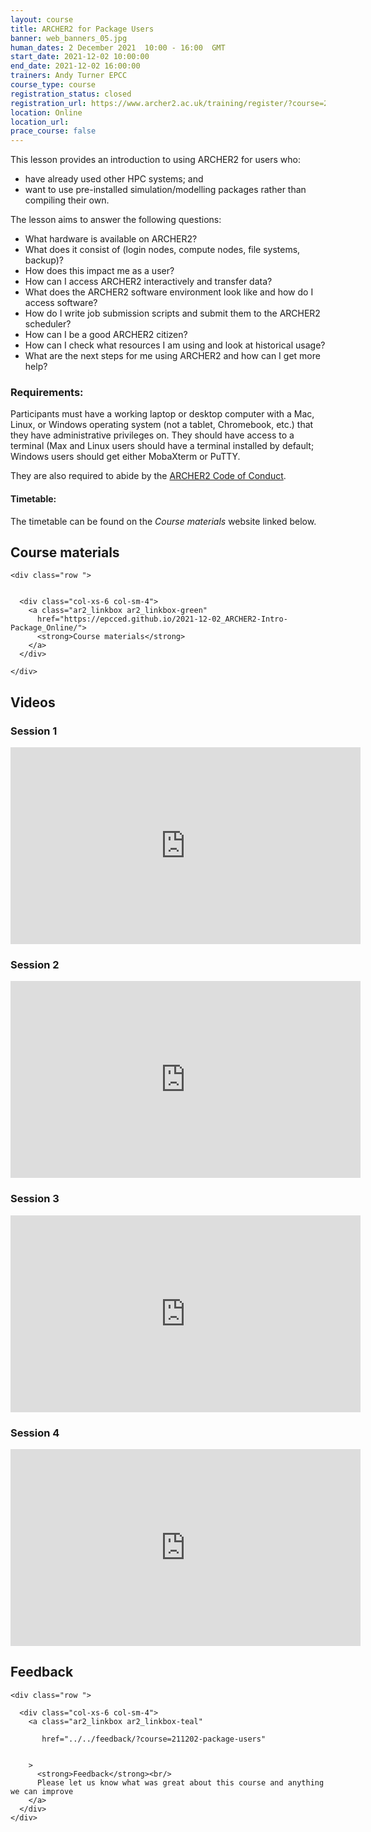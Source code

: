 ```yaml
---
layout: course
title: ARCHER2 for Package Users
banner: web_banners_05.jpg 
human_dates: 2 December 2021  10:00 - 16:00  GMT
start_date: 2021-12-02 10:00:00
end_date: 2021-12-02 16:00:00
trainers: Andy Turner EPCC
course_type: course
registration_status: closed
registration_url: https://www.archer2.ac.uk/training/register/?course=211202-package-users 
location: Online
location_url:
prace_course: false
---
```


This lesson provides an introduction to using ARCHER2 for users who:

- have already used other HPC systems; and
- want to use pre-installed simulation/modelling packages rather than compiling their own.

The lesson aims to answer the following questions:

- What hardware is available on ARCHER2?
- What does it consist of (login nodes, compute nodes, file systems, backup)?
- How does this impact me as a user?
- How can I access ARCHER2 interactively and transfer data?
- What does the ARCHER2 software environment look like and how do I access software?
- How do I write job submission scripts and submit them to the ARCHER2 scheduler?
- How can I be a good ARCHER2 citizen?
- How can I check what resources I am using and look at historical usage?
- What are the next steps for me using ARCHER2 and how can I get more help?

### Requirements:

Participants must have a working laptop or desktop computer with a Mac, Linux, or Windows operating system (not a tablet, Chromebook, etc.) that they have administrative privileges on. They should have access to a terminal (Max and Linux users should have a terminal installed by default; Windows users should get either MobaXterm or PuTTY. 

They are also required to abide by the [ARCHER2  Code of Conduct](../../../about/policies/code-of-conduct.html). 


#### Timetable:

The timetable can be found on the *Course materials* website linked below.

<section id="service">

 

<h2><a name="materials">Course materials</a></h2>



    <div class="row ">	

 		
      <div class="col-xs-6 col-sm-4">
        <a class="ar2_linkbox ar2_linkbox-green" 
          href="https://epcced.github.io/2021-12-02_ARCHER2-Intro-Package_Online/">
          <strong>Course materials</strong>         
        </a>
      </div>


<!--  
      <div class="col-xs-6 col-sm-4">
        <a class="ar2_linkbox ar2_linkbox-teal" 
          href="https://pad.archer2.ac.uk/p/211202-package-users">
          <strong>Course Chat</strong>       
        </a>
      </div>
		
 -->
 	</div>
		
		
					
 		
<h2><a name="videos">Videos</a></h2>

<h3>Session 1</h3>

<div>
	<iframe title="Video" width="560" height="315" src="https://www.youtube.com/embed/tdVjbgNS_js" frameborder="0" allow="accelerometer; autoplay; encrypted-media; gyroscope; picture-in-picture" allowfullscreen></iframe>
</div>

<h3>Session 2</h3>

<div>
	<iframe title="Video" width="560" height="315" src="https://www.youtube.com/embed/Wz9LOkTmpM0" frameborder="0" allow="accelerometer; autoplay; encrypted-media; gyroscope; picture-in-picture" allowfullscreen></iframe>
</div>

<h3>Session 3</h3>

<div>
	<iframe title="Video" width="560" height="315" src="https://www.youtube.com/embed/RRapyyg8m14" frameborder="0" allow="accelerometer; autoplay; encrypted-media; gyroscope; picture-in-picture" allowfullscreen></iframe>
</div>


<h3>Session 4</h3>

<div>
	<iframe title="Video" width="560" height="315" src="https://www.youtube.com/embed/d6-hQZsdmOY" frameborder="0" allow="accelerometer; autoplay; encrypted-media; gyroscope; picture-in-picture" allowfullscreen></iframe>
</div>





<h2><a name="feedback">Feedback</a></h2>


    <div class="row ">	

      <div class="col-xs-6 col-sm-4">
        <a class="ar2_linkbox ar2_linkbox-teal" 

           href="../../feedback/?course=211202-package-users" 
 

		>
          <strong>Feedback</strong><br/>
          Please let us know what was great about this course and anything we can improve
        </a>
      </div>
    </div>
		
	

 
</section>


